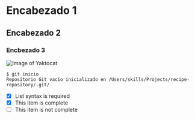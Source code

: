 # Encabezado 1
## Encabezado 2
### Encbezado 3
![Image of Yaktocat](https://octodex.github.com/images/yaktocat.png)
```
$ git inicio
Repositorio Git vacío inicializado en /Users/skills/Projects/recipe-repository/.git/
```
- [x] List syntax is required
- [x] This item is complete
- [ ] This item is not complete
